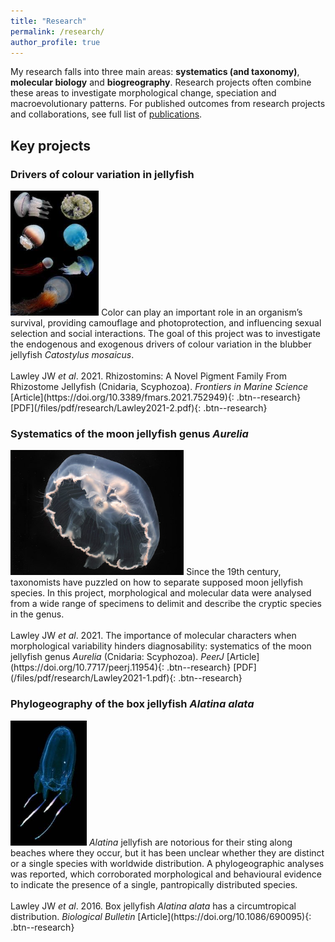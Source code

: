 ```yaml
---
title: "Research"
permalink: /research/
author_profile: true
---
```


My research falls into three main areas: **systematics (and taxonomy)**, **molecular biology** and **biogreography**. Research projects often combine these areas to investigate morphological change, speciation and macroevolutionary patterns. For published outcomes from research projects and collaborations, see full list of [publications](https://lawleyjw.com/publications/).

## Key projects

### Drivers of colour variation in jellyfish
<img class="center" height="200" src="/images/research/colour-variation-small.jpg">
Color can play an important role in an organism’s survival, providing camouflage and photoprotection, and influencing sexual selection and social interactions. The goal of this project was to investigate the endogenous and exogenous drivers of colour variation in the blubber jellyfish <i>Catostylus mosaicus</i>.
<br/><br/>
Lawley JW <i>et al</i>. 2021. Rhizostomins: A Novel Pigment Family From Rhizostome Jellyfish (Cnidaria, Scyphozoa). <i>Frontiers in Marine Science</i>
[Article](https://doi.org/10.3389/fmars.2021.752949){: .btn--research} [PDF](/files/pdf/research/Lawley2021-2.pdf){: .btn--research}

### Systematics of the moon jellyfish genus <i>Aurelia</i>
<img class="center" height="200" src="/images/research/Aurelia-cebimarensis-small.jpg">
Since the 19th century, taxonomists have puzzled on how to separate supposed moon jellyfish species. In this project, morphological and molecular data were analysed from a wide range of specimens to delimit and describe the cryptic species in the genus.
<br/><br/>
Lawley JW <i>et al</i>. 2021. The importance of molecular characters when morphological variability hinders diagnosability: systematics of the moon jellyfish genus <i>Aurelia</i> (Cnidaria: Scyphozoa). <i>PeerJ</i>
[Article](https://doi.org/10.7717/peerj.11954){: .btn--research} [PDF](/files/pdf/research/Lawley2021-1.pdf){: .btn--research}

### Phylogeography of the box jellyfish <i>Alatina alata</i>
<img class="center" height="200" src="/images/research/Alatina-small.jpg">
<i>Alatina</i> jellyfish are notorious for their sting along beaches where they occur, but it has been unclear whether they are distinct or a single species with worldwide distribution. A phylogeographic analyses was reported, which corroborated morphological and behavioural evidence to indicate the presence of a single, pantropically distributed species.
<br/><br/>
Lawley JW <i>et al</i>. 2016. Box jellyfish <i>Alatina alata</i> has a circumtropical distribution. <i>Biological Bulletin</i>
[Article](https://doi.org/10.1086/690095){: .btn--research}
